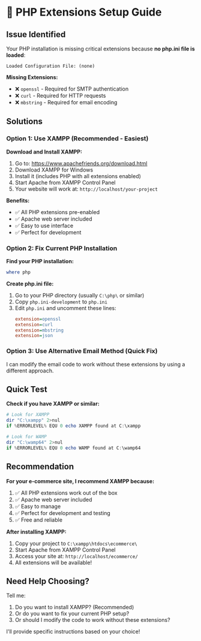# 🔧 PHP Extensions Setup Guide

## Issue Identified

Your PHP installation is missing critical extensions because **no php.ini file is loaded**:

```
Loaded Configuration File: (none)
```

**Missing Extensions:**
- ❌ `openssl` - Required for SMTP authentication
- ❌ `curl` - Required for HTTP requests  
- ❌ `mbstring` - Required for email encoding

## Solutions

### Option 1: Use XAMPP (Recommended - Easiest)

**Download and Install XAMPP:**
1. Go to: https://www.apachefriends.org/download.html
2. Download XAMPP for Windows
3. Install it (includes PHP with all extensions enabled)
4. Start Apache from XAMPP Control Panel
5. Your website will work at: `http://localhost/your-project`

**Benefits:**
- ✅ All PHP extensions pre-enabled
- ✅ Apache web server included
- ✅ Easy to use interface
- ✅ Perfect for development

### Option 2: Fix Current PHP Installation

**Find your PHP installation:**
```powershell
where php
```

**Create php.ini file:**
1. Go to your PHP directory (usually `C:\php\` or similar)
2. Copy `php.ini-development` to `php.ini`
3. Edit `php.ini` and uncomment these lines:
   ```ini
   extension=openssl
   extension=curl
   extension=mbstring
   extension=json
   ```

### Option 3: Use Alternative Email Method (Quick Fix)

I can modify the email code to work without these extensions by using a different approach.

## Quick Test

**Check if you have XAMPP or similar:**
```powershell
# Look for XAMPP
dir "C:\xampp" 2>nul
if %ERRORLEVEL% EQU 0 echo XAMPP found at C:\xampp

# Look for WAMP
dir "C:\wamp64" 2>nul  
if %ERRORLEVEL% EQU 0 echo WAMP found at C:\wamp64
```

## Recommendation

**For your e-commerce site, I recommend XAMPP because:**
1. ✅ All PHP extensions work out of the box
2. ✅ Apache web server included
3. ✅ Easy to manage
4. ✅ Perfect for development and testing
5. ✅ Free and reliable

**After installing XAMPP:**
1. Copy your project to `C:\xampp\htdocs\ecommerce\`
2. Start Apache from XAMPP Control Panel
3. Access your site at: `http://localhost/ecommerce/`
4. All extensions will be available!

## Need Help Choosing?

Tell me:
1. Do you want to install XAMPP? (Recommended)
2. Or do you want to fix your current PHP setup?
3. Or should I modify the code to work without these extensions?

I'll provide specific instructions based on your choice!
